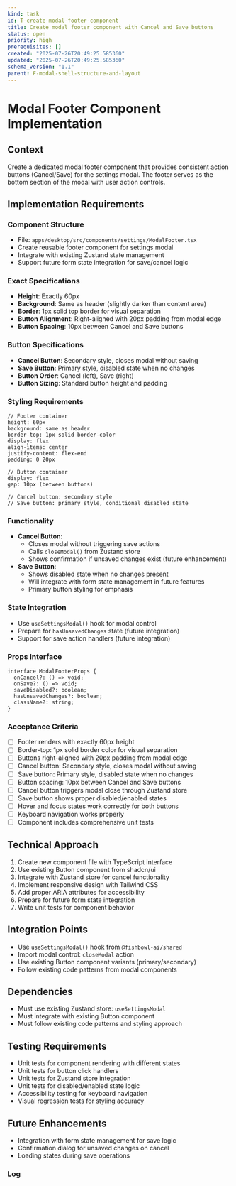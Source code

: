 ```yaml
---
kind: task
id: T-create-modal-footer-component
title: Create modal footer component with Cancel and Save buttons
status: open
priority: high
prerequisites: []
created: "2025-07-26T20:49:25.585360"
updated: "2025-07-26T20:49:25.585360"
schema_version: "1.1"
parent: F-modal-shell-structure-and-layout
---
```


# Modal Footer Component Implementation

## Context

Create a dedicated modal footer component that provides consistent action buttons (Cancel/Save) for the settings modal. The footer serves as the bottom section of the modal with user action controls.

## Implementation Requirements

### Component Structure

- File: `apps/desktop/src/components/settings/ModalFooter.tsx`
- Create reusable footer component for settings modal
- Integrate with existing Zustand state management
- Support future form state integration for save/cancel logic

### Exact Specifications

- **Height**: Exactly 60px
- **Background**: Same as header (slightly darker than content area)
- **Border**: 1px solid top border for visual separation
- **Button Alignment**: Right-aligned with 20px padding from modal edge
- **Button Spacing**: 10px between Cancel and Save buttons

### Button Specifications

- **Cancel Button**: Secondary style, closes modal without saving
- **Save Button**: Primary style, disabled state when no changes
- **Button Order**: Cancel (left), Save (right)
- **Button Sizing**: Standard button height and padding

### Styling Requirements

```tsx
// Footer container
height: 60px
background: same as header
border-top: 1px solid border-color
display: flex
align-items: center
justify-content: flex-end
padding: 0 20px

// Button container
display: flex
gap: 10px (between buttons)

// Cancel button: secondary style
// Save button: primary style, conditional disabled state
```

### Functionality

- **Cancel Button**:
  - Closes modal without triggering save actions
  - Calls `closeModal()` from Zustand store
  - Shows confirmation if unsaved changes exist (future enhancement)
- **Save Button**:
  - Shows disabled state when no changes present
  - Will integrate with form state management in future features
  - Primary button styling for emphasis

### State Integration

- Use `useSettingsModal()` hook for modal control
- Prepare for `hasUnsavedChanges` state (future integration)
- Support for save action handlers (future integration)

### Props Interface

```tsx
interface ModalFooterProps {
  onCancel?: () => void;
  onSave?: () => void;
  saveDisabled?: boolean;
  hasUnsavedChanges?: boolean;
  className?: string;
}
```

### Acceptance Criteria

- [ ] Footer renders with exactly 60px height
- [ ] Border-top: 1px solid border color for visual separation
- [ ] Buttons right-aligned with 20px padding from modal edge
- [ ] Cancel button: Secondary style, closes modal without saving
- [ ] Save button: Primary style, disabled state when no changes
- [ ] Button spacing: 10px between Cancel and Save buttons
- [ ] Cancel button triggers modal close through Zustand store
- [ ] Save button shows proper disabled/enabled states
- [ ] Hover and focus states work correctly for both buttons
- [ ] Keyboard navigation works properly
- [ ] Component includes comprehensive unit tests

## Technical Approach

1. Create new component file with TypeScript interface
2. Use existing Button component from shadcn/ui
3. Integrate with Zustand store for cancel functionality
4. Implement responsive design with Tailwind CSS
5. Add proper ARIA attributes for accessibility
6. Prepare for future form state integration
7. Write unit tests for component behavior

## Integration Points

- Use `useSettingsModal()` hook from `@fishbowl-ai/shared`
- Import modal control: `closeModal` action
- Use existing Button component variants (primary/secondary)
- Follow existing code patterns from modal components

## Dependencies

- Must use existing Zustand store: `useSettingsModal`
- Must integrate with existing Button component
- Must follow existing code patterns and styling approach

## Testing Requirements

- Unit tests for component rendering with different states
- Unit tests for button click handlers
- Unit tests for Zustand store integration
- Unit tests for disabled/enabled state logic
- Accessibility testing for keyboard navigation
- Visual regression tests for styling accuracy

## Future Enhancements

- Integration with form state management for save logic
- Confirmation dialog for unsaved changes on cancel
- Loading states during save operations

### Log
